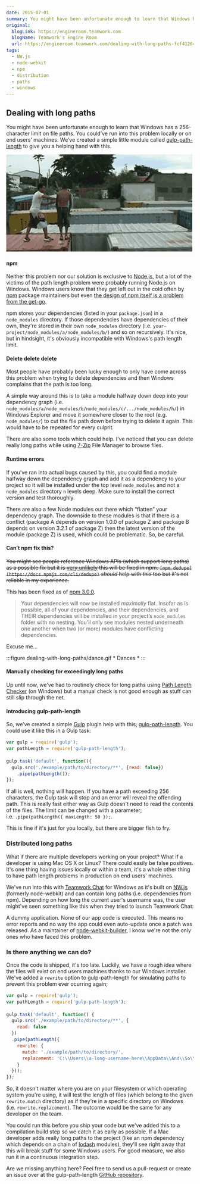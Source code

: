 ```yaml
---
date: 2015-07-01
summary: You might have been unfortunate enough to learn that Windows has a 256-character limit on file paths. You could’ve run into this problem locally or on end users’ machines. We’ve created a simple little module called gulp-path-length to…
original:
  blogLink: https://engineroom.teamwork.com
  blogName: Teamwork's Engine Room
  url: https://engineroom.teamwork.com/dealing-with-long-paths-fcf412649a01
tags:
  - NW.js
  - node-webkit
  - npm
  - distribution
  - paths
  - windows
---
```


## Dealing with long paths

You might have been unfortunate enough to learn that Windows has a 256-character limit on file paths. You could’ve run into this problem locally or on end users’ machines. We’ve created a simple little module called [gulp-path-length](https://github.com/Teamwork/gulp-path-length) to give you a helping hand with this.

![A helping hand](/images/blog-content/dealing-with-long-paths/helping-hand.gif)

#### npm

Neither this problem nor our solution is exclusive to [Node.js](https://nodejs.org/), but a lot of the victims of the path length problem were probably running Node.js on Windows. Windows users know that they get left out in the cold often by [npm](https://www.npmjs.com/) package maintainers but even [the design of npm itself is a problem from the get-go](https://github.com/joyent/node/issues/6960#issuecomment-46704998).

npm stores your dependencies (listed in your `package.json`) in a `node_modules` directory. If those dependencies have dependencies of their own, they're stored in their own `node_modules` directory (i.e. `your-project/node_modules/a/node_modules/b/`) and so on recursively. It's nice, but in hindsight, it's obviously incompatible with Windows's path length limit.

#### Delete delete delete

Most people have probably been lucky enough to only have come across this problem when trying to delete dependencies and then Windows complains that the path is too long.

A simple way around this is to take a module halfway down deep into your dependency graph (i.e. `node_modules/a/node_modules/b/node_modules/c/.../node_modules/h/`) in Windows Explorer and move it somewhere closer to the root (e.g. `node_modules/`) to cut the file path down before trying to delete it again. This would have to be repeated for every culprit.

There are also some tools which could help. I’ve noticed that you can delete really long paths while using [7-Zip](http://www.7-zip.org/) File Manager to browse files.

#### Runtime errors

If you’ve ran into actual bugs caused by this, you could find a module halfway down the dependency graph and add it as a dependency to your project so it will be installed under the top level `node_modules` and not a `node_modules` directory `n` levels deep. Make sure to install the correct version and test thoroughly.

There are also a few Node modules out there which “flatten” your dependency graph. The downside to these modules is that if there is a conflict (package A depends on version 1.0.0 of package Z and package B depends on version 3.2.1 of package Z) then the latest version of the module (package Z) is used, which could be problematic. So, be careful.

#### Can’t npm fix this?

~~You might see people reference Windows APIs (which support long paths) as a possible fix but it is [very unlikely](https://github.com/joyent/node/issues/6960#issuecomment-46704998) this will be fixed in npm. `[npm dedupe](https://docs.npmjs.com/cli/dedupe)` _should_ help with this too but it's not reliable in my experience.~~

This has been fixed as of [npm 3.0.0](https://github.com/npm/npm/releases/tag/v3.0.0).

>Your dependencies will now be installed _maximally_ flat. Insofar as is possible, all of your dependencies, and their dependencies, and THEIR dependencies will be installed in your project’s `node_modules` folder with no nesting. You'll only see modules nested underneath one another when two (or more) modules have conflicting dependencies.

Excuse me…

:::figure dealing-with-long-paths/dance.gif \* Dances \*
:::

#### Manually checking for exceedingly long paths

Up until now, we’ve had to routinely check for long paths using [Path Length Checker](https://pathlengthchecker.codeplex.com/) (on Windows) but a manual check is not good enough as stuff can still slip through the net.

#### Introducing gulp-path-length

So, we’ve created a simple [Gulp](http://gulpjs.com) plugin help with this; [gulp-path-length](https://github.com/Teamwork/gulp-path-length). You could use it like this in a Gulp task:

```javascript
var gulp = require('gulp');
var pathLength = require('gulp-path-length');

gulp.task('default', function(){
  gulp.src('./example/path/to/directory/**', {read: false})
    .pipe(pathLength());
});
```

If all is well, nothing will happen. If you have a path exceeding 256 characters, the Gulp task will stop and an error will reveal the offending path. This is really fast either way as Gulp doesn't need to read the contents of the files. The limit can be changed with a parameter; i.e. `.pipe(pathLength({ maxLength: 50 });`.

This is fine if it's just for you locally, but there are bigger fish to fry.

### Distributed long paths

What if there are multiple developers working on your project? What if a developer is using Mac OS X or Linux? There could easily be false positives. It's one thing having issues locally or within a team, it's a whole other thing to have path length problems in production on end users' machines.

We've run into this with [Teamwork Chat](https://www.teamwork.com/chat) for Windows as it's built on [NW.js](https://github.com/nwjs/nw.js) (formerly node-webkit) and can contain long paths (i.e. dependencies from npm). Depending on how long the current user's username was, the user might've seen something like this when they tried to launch Teamwork Chat:

A dummy application. None of our app code is executed. This means no error reports and no way the app could even auto-update once a patch was released. As a maintainer of [node-webkit-builder](https://github.com/mllrsohn/node-webkit-builder), I know we're not the only ones who have faced this problem.

### Is there anything we can do?

Once the code is shipped, it's too late. Luckily, we have a rough idea where the files will exist on end users machines thanks to our Windows installer. We've added a `rewrite` option to gulp-path-length for simulating paths to prevent this problem ever ocurring again;

```javascript
var gulp = require('gulp');
var pathLength = require('gulp-path-length');

gulp.task('default', function() {
  gulp.src('./example/path/to/directory/**', {
    read: false
  })
  .pipe(pathLength({
    rewrite: {
      match: './example/path/to/directory/',
      replacement: 'C:\\Users\\a-long-username-here\\AppData\\And\\So\\On'
    }
  }));
});
```

So, it doesn't matter where you are on your filesystem or which operating system you're using, it will test the length of files (which belong to the given `rewrite.match` directory) as if they're in a specific directory on Windows (i.e. `rewrite.replacement`). The outcome would be the same for any developer on the team.

You could run this before you ship your code but we've added this to a compilation build step so we catch it as early as possible. If a Mac developer adds really long paths to the project (like an npm dependency which depends on a chain of [lodash](https://lodash.com/) modules), they'll see right away that this will break stuff for some Windows users. For good measure, we also run it in a continuous integration step.

Are we missing anything here? Feel free to send us a pull-request or create an issue over at the gulp-path-length [GitHub repository](https://github.com/Teamwork/gulp-path-length).
